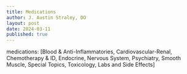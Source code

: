 ```yaml
---
title: Medications
author: J. Austin Straley, DO
layout: post
date: 2024-03-11
published: true
---
```


medications: [Blood & Anti-Inflammatories, 
                Cardiovascular-Renal, 
                Chemotherapy & ID, 
                Endocrine, 
                Nervous System, 
                Psychiatry, 
                Smooth Muscle, 
                Special Topics, 
                Toxicology, 
                Labs and Side Effects]